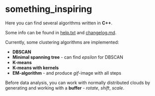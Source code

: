 # something_inspiring

Here you can find several algorithms written in **C++**.

Some info can be found in [help.txt](help.txt) and [changelog.md](logs/changelog.md).

Currently, some clustering algorithms are implemented:

* **DBSCAN**
* **Minimal spanning tree** - can find *epsilon* for DBSCAN
* **K-means**
* **K-means with kernels**
* **EM-algorithm** - and produce *gif*-image with all steps

Before data analysis, you can work with normally distributed clouds by generating and working with a **buffer** - *rotate*, *shift*, *scale*.
